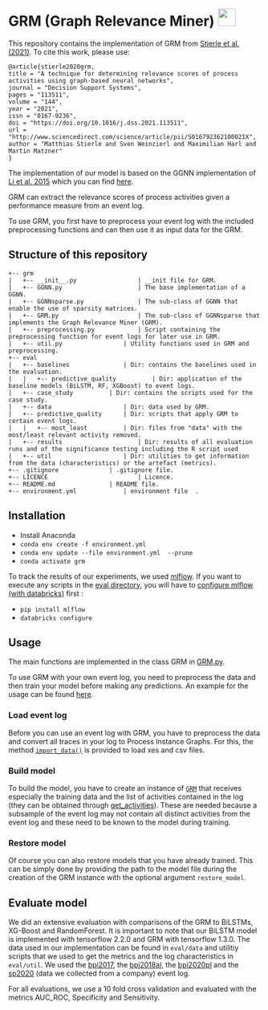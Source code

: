 
# GRM (Graph Relevance Miner) <img src="https://upload.wikimedia.org/wikipedia/commons/thumb/7/70/Friedrich-Alexander-Universit%C3%A4t_Erlangen-N%C3%BCrnberg_logo.svg/2000px-Friedrich-Alexander-Universit%C3%A4t_Erlangen-N%C3%BCrnberg_logo.svg.png" height="35">


This repository contains the implementation of GRM from [Stierle et al. (2021)](https://doi.org/10.1016/j.dss.2021.113511).
To cite this work, please use:
```
@article{stierle2020grm,
title = "A technique for determining relevance scores of process activities using graph-based neural networks",
journal = "Decision Support Systems",
pages = "113511",
volume = "144",
year = "2021",
issn = "0167-9236",
doi = "https://doi.org/10.1016/j.dss.2021.113511",
url = "http://www.sciencedirect.com/science/article/pii/S016792362100021X",
author = "Matthias Stierle and Sven Weinzierl and Maximilian Harl and Martin Matzner"
}
```
The implementation of our model is based on the GGNN implementation of [Li et al. 2015](https://arxiv.org/abs/1511.05493) which you can find [here](https://github.com/microsoft/gated-graph-neural-network-samples).

GRM can extract the relevance scores of process activities given a performance measure from an event log.

To use GRM, you first have to preprocess your event log with the included preprocessing functions and can then use it as input data for the GRM.


## Structure of this repository
```
+-- grm
|   +-- __init__.py          		| __init file for GRM.
|   +-- GGNN.py        	    		| The base implementation of a GGNN.
|   +-- GGNNsparse.py 	    		| The sub-class of GGNN that enable the use of sparsity matrices.
|   +-- GRM.py         	    		| The sub-class of GGNNsparse that implements the Graph Relevance Miner (GRM).
|   +-- preprocessing.py       		| Script containing the preprocessing function for event logs for later use in GRM.
|   +-- util.py         	  	| Utility functions used in GRM and preprocessing.
+-- eval
|   +-- baselines    			| Dir: contains the baselines used in the evaluation.
|   |   +-- predictive_quality          | Dir: application of the baseline models (BiLSTM, RF, XGBoost) to event logs.
|   +-- case_study 			| Dir: contains the scripts used for the case study.
|   +-- data 			        | Dir: data used by GRM.
|   +-- predictive_quality 		| Dir: scripts that apply GRM to certain event logs.
|   |   +-- most_least 		   	| Dir: files from "data" with the most/least relevant activity removed.
|   +-- results		                | Dir: results of all evaluation runs and of the significance testing including the R script used
|   +-- util         			| Dir: utilities to get information from the data (characteristics) or the artefact (metrics).
+-- .gitignore 				| .gitignore file.
+-- LICENCE                       	| Licence.
+-- README.md 				| README file.
+-- environment.yml   			| environment file  .      
```

## Installation
- Install Anaconda
- `conda env create -f environment.yml` 
- `conda env update --file environment.yml  --prune`
- `conda activate grm`

To track the results of our experiments, we used [mlflow](https://github.com/mlflow/mlflow). If you want to execute any scripts in the [eval directory](eval/), you will have to [configure mlflow (with databricks)](https://databricks.com/blog/2019/10/17/managed-mlflow-now-available-on-databricks-community-edition.html) first :
- `pip install mlflow`
- `databricks configure`

## Usage
The main functions are implemented in the class GRM in [GRM.py](/grm/GRM.py). 

To use GRM with your own event log, you need to preprocess the data and then train your model before making any predictions. 
An example for the usage can be found [here](/eval/simple_test.py).

### Load event log 
Before you can use an event log with GRM, you have to preprocess the data and convert all traces in your log to Process Instance Graphs. 
For this, the method [```import_data()```](grm/preprocessing.py) is provided to load xes and csv files.

### Build model
To build the model, you have to create an instance of [```GRM```](grm/GRM.py) that receives especially the training data and the list of activities contained in the log (they can be obtained through [get_activities](grm/util.py)). 
These are needed because a subsample of the event log may not contain all distinct activities from the event log and these need to be known to the model during training.

### Restore model
Of course you can also restore models that you have already trained. 
This can be simply done by providing the path to the model file during the creation of the GRM instance with the optional argument ```restore_model```.


## Evaluate model
We did an extensive evaluation with comparisons of the GRM to BiLSTMs, XG-Boost and RandomForest.
It is important to note that our BiLSTM model is implemented with tensorflow 2.2.0 and GRM with tensorflow 1.3.0.
The data used in our implementation can be found in ```eval/data``` and utilitiy scripts that we used to get the metrics and the log characteristics in ```eval/util```.
We used the [bpi2017](https://data.4tu.nl/articles/BPI_Challenge_2017/12696884), the [bpi2018al](https://data.4tu.nl/articles/BPI_Challenge_2018/12688355), the [bpi2020pl](https://data.4tu.nl/collections/BPI_Challenge_2020/5065541) and the [sp2020](https://zenodo.org/record/3928487) (data we collected from a company) event log.

For all evaluations, we use a 10 fold cross validation and evaluated with the metrics AUC_ROC, Specificity and Sensitivity. 
